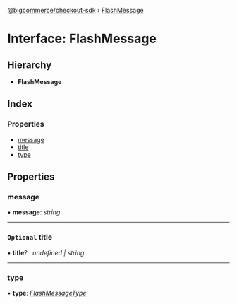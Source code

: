 [@bigcommerce/checkout-sdk](../README.md) › [FlashMessage](flashmessage.md)

# Interface: FlashMessage

## Hierarchy

* **FlashMessage**

## Index

### Properties

* [message](flashmessage.md#message)
* [title](flashmessage.md#optional-title)
* [type](flashmessage.md#type)

## Properties

###  message

• **message**: *string*

___

### `Optional` title

• **title**? : *undefined | string*

___

###  type

• **type**: *[FlashMessageType](../README.md#flashmessagetype)*
